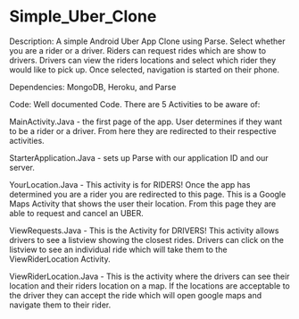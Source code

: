 # Simple_Uber_Clone

Description:
A simple Android Uber App Clone using Parse. Select whether you are a rider or a driver. Riders can request rides which are show to drivers. Drivers can view the riders locations and select which rider they would like to pick up. Once selected, navigation is started on their phone. 

Dependencies:
MongoDB, Heroku, and Parse

Code:
Well documented Code. There are 5 Activities to be aware of:

MainActivity.Java - the first page of the app. User determines if they want to be a rider or a driver. From here they are redirected to their respective activities. 

StarterApplication.Java - sets up Parse with our application ID and our server.

YourLocation.Java - This activity is for RIDERS! Once the app has determined you are a rider you are redirected to this page. This is a Google Maps Activity that shows the user their location. From this page they are able to request and cancel an UBER.

ViewRequests.Java - This is the Activity for DRIVERS! This activity allows drivers to see a listview showing the closest rides. Drivers can click on the listview to see an individual ride which will take them to the ViewRiderLocation Activity.

ViewRiderLocation.Java - This is the activity where the drivers can see their location and their riders location on a map. If the locations are acceptable to the driver they can accept the ride which will open google maps and navigate them to their rider.
